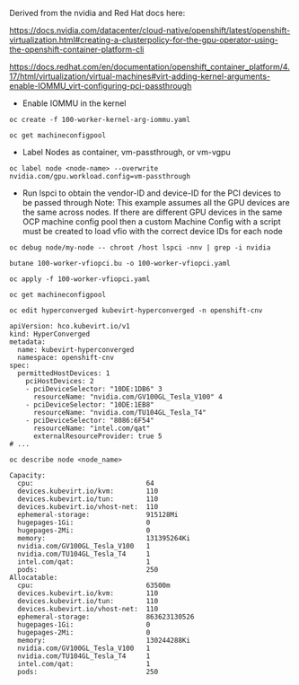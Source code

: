 Derived from the nvidia and Red Hat docs here:

 https://docs.nvidia.com/datacenter/cloud-native/openshift/latest/openshift-virtualization.html#creating-a-clusterpolicy-for-the-gpu-operator-using-the-openshift-container-platform-cli

https://docs.redhat.com/en/documentation/openshift_container_platform/4.17/html/virtualization/virtual-machines#virt-adding-kernel-arguments-enable-IOMMU_virt-configuring-pci-passthrough


- Enable IOMMU in the kernel
```console
oc create -f 100-worker-kernel-arg-iommu.yaml
```

```console
oc get machineconfigpool
```

- Label Nodes as container, vm-passthrough, or vm-vgpu

```console
oc label node <node-name> --overwrite nvidia.com/gpu.workload.config=vm-passthrough
```

- Run lspci to obtain the vendor-ID and device-ID for the PCI devices to be passed through
Note: This example assumes all the GPU devices are the same across nodes. If there are different GPU devices in the same OCP machine config pool then a custom Machine Config with a script must be created to load vfio with the correct device IDs for each node

```console
oc debug node/my-node -- chroot /host lspci -nnv | grep -i nvidia
```

```console
butane 100-worker-vfiopci.bu -o 100-worker-vfiopci.yaml
```

```console
oc apply -f 100-worker-vfiopci.yaml
```

```console
oc get machineconfigpool
```

```console
oc edit hyperconverged kubevirt-hyperconverged -n openshift-cnv
```

```
apiVersion: hco.kubevirt.io/v1
kind: HyperConverged
metadata:
  name: kubevirt-hyperconverged
  namespace: openshift-cnv
spec:
  permittedHostDevices: 1
    pciHostDevices: 2
    - pciDeviceSelector: "10DE:1DB6" 3
      resourceName: "nvidia.com/GV100GL_Tesla_V100" 4
    - pciDeviceSelector: "10DE:1EB8"
      resourceName: "nvidia.com/TU104GL_Tesla_T4"
    - pciDeviceSelector: "8086:6F54"
      resourceName: "intel.com/qat"
      externalResourceProvider: true 5
# ...
```

```console
oc describe node <node_name>
```

```
Capacity:
  cpu:                            64
  devices.kubevirt.io/kvm:        110
  devices.kubevirt.io/tun:        110
  devices.kubevirt.io/vhost-net:  110
  ephemeral-storage:              915128Mi
  hugepages-1Gi:                  0
  hugepages-2Mi:                  0
  memory:                         131395264Ki
  nvidia.com/GV100GL_Tesla_V100   1
  nvidia.com/TU104GL_Tesla_T4     1
  intel.com/qat:                  1
  pods:                           250
Allocatable:
  cpu:                            63500m
  devices.kubevirt.io/kvm:        110
  devices.kubevirt.io/tun:        110
  devices.kubevirt.io/vhost-net:  110
  ephemeral-storage:              863623130526
  hugepages-1Gi:                  0
  hugepages-2Mi:                  0
  memory:                         130244288Ki
  nvidia.com/GV100GL_Tesla_V100   1
  nvidia.com/TU104GL_Tesla_T4     1
  intel.com/qat:                  1
  pods:                           250
```